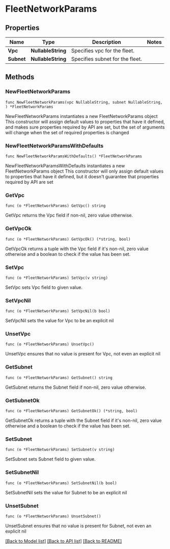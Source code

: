 # FleetNetworkParams

## Properties

Name | Type | Description | Notes
------------ | ------------- | ------------- | -------------
**Vpc** | **NullableString** | Specifies vpc for the fleet. | 
**Subnet** | **NullableString** | Specifies subnet for the fleet. | 

## Methods

### NewFleetNetworkParams

`func NewFleetNetworkParams(vpc NullableString, subnet NullableString, ) *FleetNetworkParams`

NewFleetNetworkParams instantiates a new FleetNetworkParams object
This constructor will assign default values to properties that have it defined,
and makes sure properties required by API are set, but the set of arguments
will change when the set of required properties is changed

### NewFleetNetworkParamsWithDefaults

`func NewFleetNetworkParamsWithDefaults() *FleetNetworkParams`

NewFleetNetworkParamsWithDefaults instantiates a new FleetNetworkParams object
This constructor will only assign default values to properties that have it defined,
but it doesn't guarantee that properties required by API are set

### GetVpc

`func (o *FleetNetworkParams) GetVpc() string`

GetVpc returns the Vpc field if non-nil, zero value otherwise.

### GetVpcOk

`func (o *FleetNetworkParams) GetVpcOk() (*string, bool)`

GetVpcOk returns a tuple with the Vpc field if it's non-nil, zero value otherwise
and a boolean to check if the value has been set.

### SetVpc

`func (o *FleetNetworkParams) SetVpc(v string)`

SetVpc sets Vpc field to given value.


### SetVpcNil

`func (o *FleetNetworkParams) SetVpcNil(b bool)`

 SetVpcNil sets the value for Vpc to be an explicit nil

### UnsetVpc
`func (o *FleetNetworkParams) UnsetVpc()`

UnsetVpc ensures that no value is present for Vpc, not even an explicit nil
### GetSubnet

`func (o *FleetNetworkParams) GetSubnet() string`

GetSubnet returns the Subnet field if non-nil, zero value otherwise.

### GetSubnetOk

`func (o *FleetNetworkParams) GetSubnetOk() (*string, bool)`

GetSubnetOk returns a tuple with the Subnet field if it's non-nil, zero value otherwise
and a boolean to check if the value has been set.

### SetSubnet

`func (o *FleetNetworkParams) SetSubnet(v string)`

SetSubnet sets Subnet field to given value.


### SetSubnetNil

`func (o *FleetNetworkParams) SetSubnetNil(b bool)`

 SetSubnetNil sets the value for Subnet to be an explicit nil

### UnsetSubnet
`func (o *FleetNetworkParams) UnsetSubnet()`

UnsetSubnet ensures that no value is present for Subnet, not even an explicit nil

[[Back to Model list]](../README.md#documentation-for-models) [[Back to API list]](../README.md#documentation-for-api-endpoints) [[Back to README]](../README.md)


